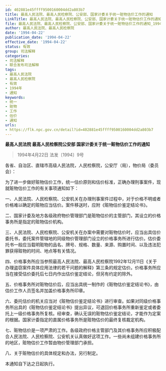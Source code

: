 ```yaml
---
id: 402881e45ffff9500160004dd2a803b7
title: 最高人民法院、最高人民检察院、公安部、国家计委关于统一赃物估价工作的通知
LinkTitle: 最高人民法院、最高人民检察院、公安部、国家计委关于统一赃物估价工作的通知（1994）
file: 最高人民法院、最高人民检察院、公安部、国家计委关于统一赃物估价工作的通知_19940422_402881e45ffff9500160004dd2a803b7.docx
author: 最高人民法院、最高人民检察院
date: '1994-04-22'
publication_date: '1994-04-22'
effective_date: '1994-04-22'
status: 有效
group: 司法解释
categories:
- 司法解释
- 联合发布司法解释
tags:
- 最高人民法院
- 最高人民检察院
- 有效
- 1994年
- 通知
keywords:
- 统一
- 赃物
- 工作
- 估价
- 通知
urls:
- https://flk.npc.gov.cn/detail?id=402881e45ffff9500160004dd2a803b7
---
```


**最高人民法院 最高人民检察院公安部 国家计委关于统一赃物估价工作的通知**

> 1994年4月22日 法发〔1994〕9号

各省、自治区、直辖市高级人民法院，人民检察院，公安厅（局），物价局（委员会）：

为了进一步做好赃物估价工作，统一估价原则和估价标准，正确办理刑事案件，现就赃物估价工作的有关事项通知如下：

一、人民法院、人民检察院、公安机关在办理刑事案件过程中，对于价格不明或者价格难以确定的赃物应当估价。案件移送时，应附《赃物估价鉴定结论书》。

二、国家计委及地方各级政府物价管理部门是赃物估价的主管部门，其设立的价格事务所是指定的赃物估价机构。

三、人民法院、人民检察院、公安机关在办案中需要对赃物估价时，应当出具估价委托书，委托案件管辖地的同级物价管理部门设立的价格事务所进行估价。估价委托书一般应当载明赃物的品名、牌号、规格、数量、来源、购置时间、以及违法犯罪获得赃物的时间、地点等有关情况。

四、价格事务所应当参照最高人民法院、最高人民检察院1992年12月11日《关于办理盗窃案件具体应用法律的若干问题的解释》第三条的规定估价。价格事务所应当在接受估价委托后七日内作出估价鉴定结论，但另有约定的除外。

五、价格事务所对赃物估价后，应当出具统一制作的《赃物估价鉴定结论书》，由估价工作人员签名并加盖价格事务所印章。

六、委托估价的机关应当对《赃物估价鉴定结论书》进行审查。如果对同级价格事务所出具的《赃物估价鉴定结论书》提出异议，可退回价格事务所重新鉴定或者委托上一级价格事务所复核。经审查，确认无误的赃物估价鉴定结论，才能作为定案的根据。国家计委指定的直属价格事务所是赃物估价的最终复核裁定机构。

七、赃物估价是一项严肃的工作。各级政府价格主管部门及其价格事务所应积极配合人民法院、人民检察院、公安机关认真做好这项工作。一些尚未组建价格事务所的地区，赃物估价工作暂由物价管理部门承担。

八、关于赃物估价的具体规定和办法，另行制定。

本通知自下达之日起执行。
